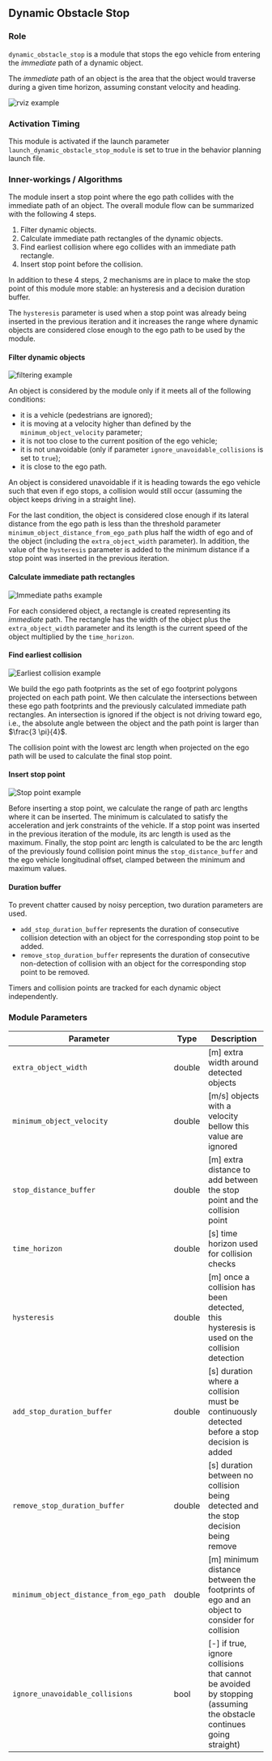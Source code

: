 ## Dynamic Obstacle Stop

### Role

`dynamic_obstacle_stop` is a module that stops the ego vehicle from entering the _immediate_ path of a dynamic object.

The _immediate_ path of an object is the area that the object would traverse during a given time horizon, assuming constant velocity and heading.

![rviz example](docs/dynamic_obstacle_stop_rviz.png)

### Activation Timing

This module is activated if the launch parameter `launch_dynamic_obstacle_stop_module` is set to true in the behavior planning launch file.

### Inner-workings / Algorithms

The module insert a stop point where the ego path collides with the immediate path of an object.
The overall module flow can be summarized with the following 4 steps.

1. Filter dynamic objects.
2. Calculate immediate path rectangles of the dynamic objects.
3. Find earliest collision where ego collides with an immediate path rectangle.
4. Insert stop point before the collision.

In addition to these 4 steps, 2 mechanisms are in place to make the stop point of this module more stable: an hysteresis and a decision duration buffer.

The `hysteresis` parameter is used when a stop point was already being inserted in the previous iteration
and it increases the range where dynamic objects are considered close enough to the ego path to be used by the module.

#### Filter dynamic objects

![filtering example](docs/DynamicObstacleStop-Filtering.drawio.svg)

An object is considered by the module only if it meets all of the following conditions:

- it is a vehicle (pedestrians are ignored);
- it is moving at a velocity higher than defined by the `minimum_object_velocity` parameter;
- it is not too close to the current position of the ego vehicle;
- it is not unavoidable (only if parameter `ignore_unavoidable_collisions` is set to `true`);
- it is close to the ego path.

An object is considered unavoidable if it is heading towards the ego vehicle such that even if ego stops, a collision would still occur (assuming the object keeps driving in a straight line).

For the last condition,
the object is considered close enough if its lateral distance from the ego path is less than the threshold parameter `minimum_object_distance_from_ego_path` plus half the width of ego and of the object (including the `extra_object_width` parameter).
In addition, the value of the `hysteresis` parameter is added to the minimum distance if a stop point was inserted in the previous iteration.

#### Calculate immediate path rectangles

![Immediate paths example](docs/DynamicObstacleStop-ImmediatePaths.drawio.svg)

For each considered object, a rectangle is created representing its _immediate_ path.
The rectangle has the width of the object plus the `extra_object_width` parameter
and its length is the current speed of the object multiplied by the `time_horizon`.

#### Find earliest collision

![Earliest collision example](docs/DynamicObstacleStop-Collision.drawio.svg)

We build the ego path footprints as the set of ego footprint polygons projected on each path point.
We then calculate the intersections between these ego path footprints and the previously calculated immediate path rectangles.
An intersection is ignored if the object is not driving toward ego, i.e., the absolute angle between the object and the path point is larger than $\frac{3 \pi}{4}$.

The collision point with the lowest arc length when projected on the ego path will be used to calculate the final stop point.

#### Insert stop point

![Stop point example](docs/DynamicObstacleStop-StopPoint.drawio.svg)

Before inserting a stop point, we calculate the range of path arc lengths where it can be inserted.
The minimum is calculated to satisfy the acceleration and jerk constraints of the vehicle.
If a stop point was inserted in the previous iteration of the module, its arc length is used as the maximum.
Finally,
the stop point arc length is calculated to be the arc length of the previously found collision point minus the `stop_distance_buffer` and the ego vehicle longitudinal offset, clamped between the minimum and maximum values.

#### Duration buffer

To prevent chatter caused by noisy perception, two duration parameters are used.

- `add_stop_duration_buffer` represents the duration of consecutive collision detection with an object for the corresponding stop point to be added.
- `remove_stop_duration_buffer` represents the duration of consecutive non-detection of collision with an object for the corresponding stop point to be removed.

Timers and collision points are tracked for each dynamic object independently.

### Module Parameters

| Parameter                               | Type   | Description                                                                                                        |
| --------------------------------------- | ------ | ------------------------------------------------------------------------------------------------------------------ |
| `extra_object_width`                    | double | [m] extra width around detected objects                                                                            |
| `minimum_object_velocity`               | double | [m/s] objects with a velocity bellow this value are ignored                                                        |
| `stop_distance_buffer`                  | double | [m] extra distance to add between the stop point and the collision point                                           |
| `time_horizon`                          | double | [s] time horizon used for collision checks                                                                         |
| `hysteresis`                            | double | [m] once a collision has been detected, this hysteresis is used on the collision detection                         |
| `add_stop_duration_buffer`              | double | [s] duration where a collision must be continuously detected before a stop decision is added                       |
| `remove_stop_duration_buffer`           | double | [s] duration between no collision being detected and the stop decision being remove                                |
| `minimum_object_distance_from_ego_path` | double | [m] minimum distance between the footprints of ego and an object to consider for collision                         |
| `ignore_unavoidable_collisions`         | bool   | [-] if true, ignore collisions that cannot be avoided by stopping (assuming the obstacle continues going straight) |
